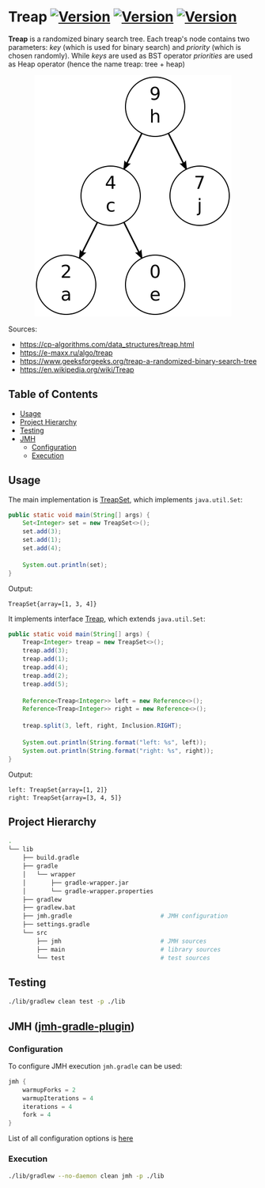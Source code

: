 # Treap [![Version](https://img.shields.io/badge/Version-0.1-color.svg)](https://github.com/igabaydulin/treap) [![Version](https://img.shields.io/badge/Java-OpenJDK%2012.0.1-dd0000.svg?logo=java)](https://jdk.java.net/12/) [![Version](https://img.shields.io/badge/Gradle-5.4.1-1ba8cb.svg)](https://docs.gradle.org/5.4.1/release-notes.html)

**Treap** is a randomized binary search tree.
Each treap's node contains two parameters: *key* (which is used for binary search) and *priority* (which is chosen randomly). While
*keys* are used as BST operator *priorities* are used as Heap operator (hence the name treap: tree + heap)

<p align="center">
  <img src="https://github.com/igabaydulin/treap/blob/master/resources/treap_illustration.svg">
</p>

Sources:
* https://cp-algorithms.com/data_structures/treap.html
* https://e-maxx.ru/algo/treap
* https://www.geeksforgeeks.org/treap-a-randomized-binary-search-tree
* https://en.wikipedia.org/wiki/Treap

## Table of Contents
* [Usage](#usage)
* [Project Hierarchy](#project-hierarchy)
* [Testing](#testing)
* [JMH](#jmh)
  * [Configuration](#configuration)
  * [Execution](#execution)

## Usage
The main implementation is [TreapSet](https://github.com/igabaydulin/treap/blob/master/lib/src/main/java/com/github/igabaydulin/collections/TreapSet.java), which implements `java.util.Set`:
```java
public static void main(String[] args) {
    Set<Integer> set = new TreapSet<>();
    set.add(3);
    set.add(1);
    set.add(4);

    System.out.println(set);
}
```
Output:
```
TreapSet{array=[1, 3, 4]}
```
It implements interface [Treap](https://github.com/igabaydulin/treap/blob/master/lib/src/main/java/com/github/igabaydulin/collections/Treap.java), which extends `java.util.Set`:
```java
public static void main(String[] args) {
    Treap<Integer> treap = new TreapSet<>();
    treap.add(3);
    treap.add(1);
    treap.add(4);
    treap.add(2);
    treap.add(5);

    Reference<Treap<Integer>> left = new Reference<>();
    Reference<Treap<Integer>> right = new Reference<>();

    treap.split(3, left, right, Inclusion.RIGHT);

    System.out.println(String.format("left: %s", left));
    System.out.println(String.format("right: %s", right));
}
```
Output:
```
left: TreapSet{array=[1, 2]}
right: TreapSet{array=[3, 4, 5]}
```

## Project Hierarchy
```bash
.
└── lib
    ├── build.gradle
    ├── gradle
    │   └── wrapper
    │       ├── gradle-wrapper.jar
    │       └── gradle-wrapper.properties
    ├── gradlew
    ├── gradlew.bat
    ├── jmh.gradle                         # JMH configuration
    ├── settings.gradle
    └── src
        ├── jmh                            # JMH sources
        ├── main                           # library sources
        └── test                           # test sources
```

## Testing
```bash
./lib/gradlew clean test -p ./lib
```

## JMH ([jmh-gradle-plugin](https://github.com/melix/jmh-gradle-plugin))
### Configuration
To configure JMH execution `jmh.gradle` can be used:
```gradle
jmh {
    warmupForks = 2
    warmupIterations = 4
    iterations = 4
    fork = 4
}
```
List of all configuration options is [here](https://github.com/melix/jmh-gradle-plugin#configuration-options)

### Execution
```bash
./lib/gradlew --no-daemon clean jmh -p ./lib
```
